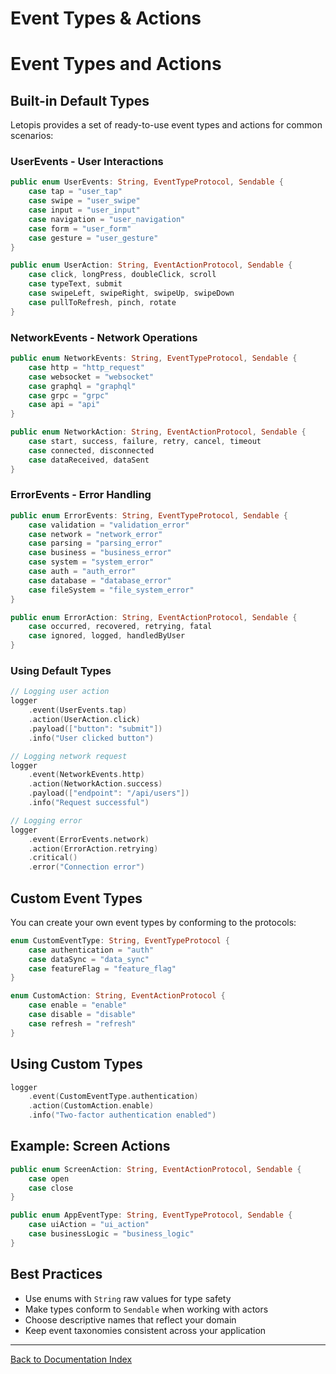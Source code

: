 # Event Types & Actions

# Event Types and Actions

## Built-in Default Types

Letopis provides a set of ready-to-use event types and actions for common scenarios:

### UserEvents - User Interactions

```swift
public enum UserEvents: String, EventTypeProtocol, Sendable {
    case tap = "user_tap"
    case swipe = "user_swipe"
    case input = "user_input"
    case navigation = "user_navigation"
    case form = "user_form"
    case gesture = "user_gesture"
}

public enum UserAction: String, EventActionProtocol, Sendable {
    case click, longPress, doubleClick, scroll
    case typeText, submit
    case swipeLeft, swipeRight, swipeUp, swipeDown
    case pullToRefresh, pinch, rotate
}
```

### NetworkEvents - Network Operations

```swift
public enum NetworkEvents: String, EventTypeProtocol, Sendable {
    case http = "http_request"
    case websocket = "websocket"
    case graphql = "graphql"
    case grpc = "grpc"
    case api = "api"
}

public enum NetworkAction: String, EventActionProtocol, Sendable {
    case start, success, failure, retry, cancel, timeout
    case connected, disconnected
    case dataReceived, dataSent
}
```

### ErrorEvents - Error Handling

```swift
public enum ErrorEvents: String, EventTypeProtocol, Sendable {
    case validation = "validation_error"
    case network = "network_error"
    case parsing = "parsing_error"
    case business = "business_error"
    case system = "system_error"
    case auth = "auth_error"
    case database = "database_error"
    case fileSystem = "file_system_error"
}

public enum ErrorAction: String, EventActionProtocol, Sendable {
    case occurred, recovered, retrying, fatal
    case ignored, logged, handledByUser
}
```

### Using Default Types

```swift
// Logging user action
logger
    .event(UserEvents.tap)
    .action(UserAction.click)
    .payload(["button": "submit"])
    .info("User clicked button")

// Logging network request
logger
    .event(NetworkEvents.http)
    .action(NetworkAction.success)
    .payload(["endpoint": "/api/users"])
    .info("Request successful")

// Logging error
logger
    .event(ErrorEvents.network)
    .action(ErrorAction.retrying)
    .critical()
    .error("Connection error")
```

## Custom Event Types

You can create your own event types by conforming to the protocols:

```swift
enum CustomEventType: String, EventTypeProtocol {
    case authentication = "auth"
    case dataSync = "data_sync"
    case featureFlag = "feature_flag"
}

enum CustomAction: String, EventActionProtocol {
    case enable = "enable"
    case disable = "disable"
    case refresh = "refresh"
}
```

## Using Custom Types

```swift
logger
    .event(CustomEventType.authentication)
    .action(CustomAction.enable)
    .info("Two-factor authentication enabled")
```

## Example: Screen Actions

```swift
public enum ScreenAction: String, EventActionProtocol, Sendable {
    case open
    case close
}

public enum AppEventType: String, EventTypeProtocol, Sendable {
    case uiAction = "ui_action"
    case businessLogic = "business_logic"
}
```

## Best Practices

- Use enums with `String` raw values for type safety
- Make types conform to `Sendable` when working with actors
- Choose descriptive names that reflect your domain
- Keep event taxonomies consistent across your application

---

[Back to Documentation Index](../index.md)
